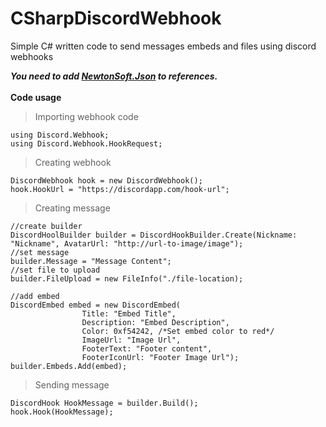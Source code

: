 # CSharpDiscordWebhook
Simple C# written code to send messages embeds and files using discord webhooks

***You need to add [NewtonSoft.Json](https://www.newtonsoft.com/json) to references.***<br><br>
**Code usage**
> Importing webhook code
```CSharp
using Discord.Webhook;
using Discord.Webhook.HookRequest;
```
> Creating webhook
```CSharp
DiscordWebhook hook = new DiscordWebhook();
hook.HookUrl = "https://discordapp.com/hook-url";
```

> Creating message
```CSharp
//create builder
DiscordHoolBuilder builder = DiscordHookBuilder.Create(Nickname: "Nickname", AvatarUrl: "http://url-to-image/image");
//set message
builder.Message = "Message Content";
//set file to upload
builder.FileUpload = new FileInfo("./file-location);

//add embed
DiscordEmbed embed = new DiscordEmbed(
                Title: "Embed Title",
                Description: "Embed Description",
                Color: 0xf54242, /*Set embed color to red*/
                ImageUrl: "Image Url", 
                FooterText: "Footer content",
                FooterIconUrl: "Footer Image Url");
builder.Embeds.Add(embed);
```

> Sending message
```CSharp
DiscordHook HookMessage = builder.Build();
hook.Hook(HookMessage);
```
